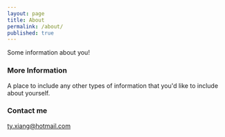 ```yaml
---
layout: page
title: About
permalink: /about/
published: true
---
```



Some information about you!

### More Information

A place to include any other types of information that you'd like to include about yourself.

### Contact me

[ty.xiang@hotmail.com](mailto:ty.xiang@hotmail.com)
